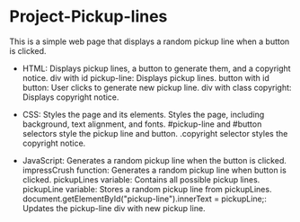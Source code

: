 # Project-Pickup-lines
This is a simple web page that displays a random pickup line when a button is clicked.
- HTML: Displays pickup lines, a button to generate them, and a copyright notice.
 div with id pickup-line: Displays pickup lines.
 button with id button: User clicks to generate new pickup line.
 div with class copyright: Displays copyright notice.

- CSS: Styles the page and its elements.
 Styles the page, including background, text alignment, and fonts.
 #pickup-line and #button selectors style the pickup line and button.
 .copyright selector styles the copyright notice.

- JavaScript: Generates a random pickup line when the button is clicked.
 impressCrush function: Generates a random pickup line when button is clicked.
 pickupLines variable: Contains all possible pickup lines.
 pickupLine variable: Stores a random pickup line from pickupLines.
 document.getElementById("pickup-line").innerText = pickupLine;: Updates the pickup-line div with new pickup line.

